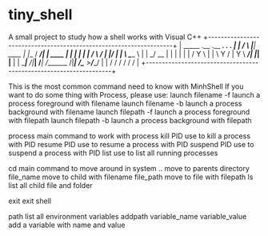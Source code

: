 # tiny_shell
A small project to study how a shell works with Visual C++
+-------------------------------------------------------------------+
|     _____  .__       .__      _________.__           .__  .__     |
|    /     \ |__| ____ |  |__  /   _____/|  |__   ____ |  | |  |    |
|   /  \ /  \|  |/    \|  |  \ \_____  \ |  |  \_/ __ \|  | |  |    |
|  /    Y    \  |   |  \   Y  \/        \|   Y  \  ___/|  |_|  |__  |
|  \____|__  /__|___|  /___|  /_______  /|___|  /\___  >____/____/  |
|          \/        \/     \/        \/      \/     \/             |
+-------------------------------------------------------------------+


This is the most common command need to know with MinhShell
If you want to do some thing with Process, please use:
   launch filename -f     launch a process foreground with filename
   launch filename -b     launch a process background with filename
   launch filepath -f     launch a process foreground with filepath
   launch filepath -b     launch a process background with filepath

   process       main command to work with process
       kill             PID    use to kill a process with PID
       resume   PID    use to resume a process with PID
       suspend  PID    use to suspend a process with PID
       list            use to list all running processes

   cd            main command to move around in system
       ..              move to parents directory
       file_name       move to child with filename
       file_path       move to file with filepath
   ls            list all child file and folder

   exit          exit shell

   path          list all environment variables
   addpath variable_name variable_value add a variable with name and value
